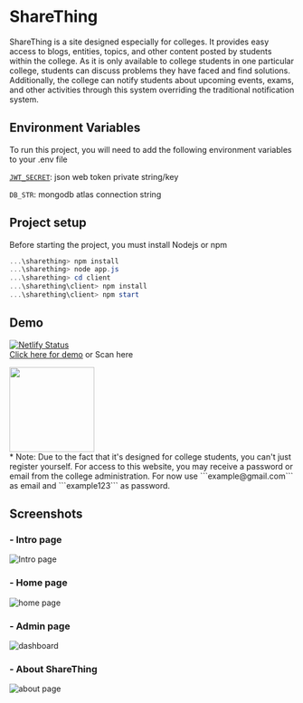 
# ShareThing

ShareThing is a site designed especially for colleges. It provides easy access to blogs, entities, topics, and other content posted by students within the college. As it is only available to college students in one particular college, students can discuss problems they have faced and find solutions. Additionally, the college can notify students about upcoming events, exams, and other activities through this system overriding the traditional notification system.

## Environment Variables

To run this project, you will need to add the following environment variables to your .env file

[`JWT_SECRET`](https://www.npmjs.com/package/jsonwebtoken): json web token private string/key 

`DB_STR`: mongodb atlas connection string


## Project setup

Before starting the project, you must install Nodejs or npm 
```powershell
...\sharething> npm install
...\sharething> node app.js
...\sharething> cd client
...\sharething\client> npm install
...\sharething\client> npm start
```
## Demo
[![Netlify Status](https://api.netlify.com/api/v1/badges/b71865d9-c48a-4e41-bf65-44cbf981184c/deploy-status)](https://www.netlify.com/) <br/>
[Click here for demo](https://sharething.netlify.app/)
or Scan here
<div>
<img src="https://user-images.githubusercontent.com/72245121/211289808-bfdf93f0-d9bf-4192-b321-b4e5eef50fae.png" data-canonical-src="https://gyazo.com/eb5c5741b6a9a16c692170a41a49c858.png" width="150" height="150" />
</div>
* Note: Due to the fact that it's designed for college students, you can't just register yourself. For access to this website, you may receive a password or email from the college administration. For now use ```example@gmail.com``` as email and ```example123``` as password.


 
## Screenshots
### - Intro page
![Intro page](https://user-images.githubusercontent.com/72245121/210181651-1909d9b0-2acd-41b6-8ab5-90e2b2f970c1.png)
### - Home page
![home page](https://user-images.githubusercontent.com/72245121/210181725-71b78161-9d87-4d6b-aa29-5bca846b4263.png)
### - Admin page
![dashboard](https://user-images.githubusercontent.com/72245121/210181665-0cd3f20b-21e7-47fb-85b0-bcd8350250bd.png)
### - About ShareThing
![about page](https://user-images.githubusercontent.com/72245121/210181672-c1e1fa50-f97c-43c8-9068-628c32dae885.png)

